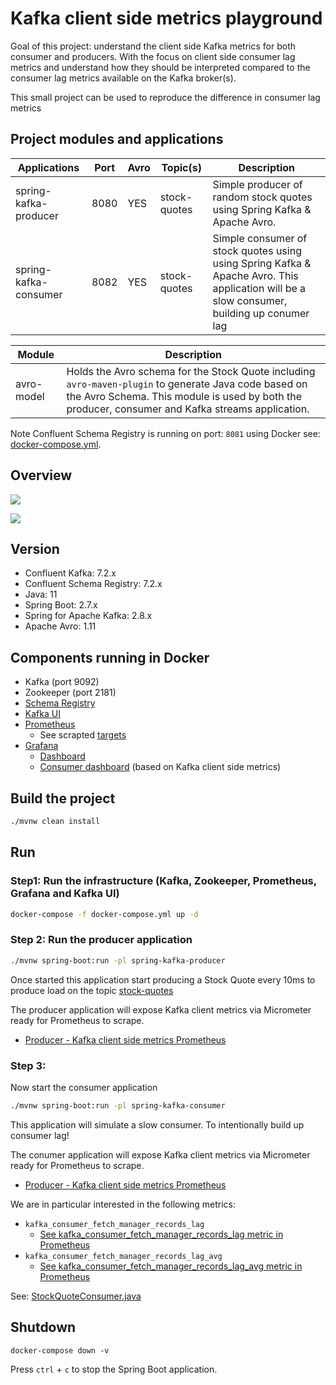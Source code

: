 # Kafka client side metrics playground

Goal of this project: understand the client side Kafka metrics for both consumer and producers.
With the focus on client side consumer lag metrics and understand how they should be interpreted compared to the consumer lag metrics available on the Kafka broker(s). 

This small project can be used to reproduce the difference in consumer lag metrics

## Project modules and applications

| Applications          | Port | Avro  | Topic(s)      | Description                                                                                                                               |
|-----------------------|------|-------|---------------|-------------------------------------------------------------------------------------------------------------------------------------------|
| spring-kafka-producer | 8080 | YES   | stock-quotes  | Simple producer of random stock quotes using Spring Kafka & Apache Avro.                                                                  |
| spring-kafka-consumer | 8082 | YES   | stock-quotes  | Simple consumer of stock quotes using using Spring Kafka & Apache Avro. This application will be a slow consumer, building up conumer lag |

| Module     | Description                                                                                                                |
|------------|----------------------------------------------------------------------------------------------------------------------------|
| avro-model | Holds the Avro schema for the Stock Quote including `avro-maven-plugin` to generate Java code based on the Avro Schema. This module is used by both the producer, consumer and Kafka streams application. |

Note Confluent Schema Registry is running on port: `8081` using Docker see: [docker-compose.yml](docker-compose.yml).

## Overview  

![](documentation/project-overview.png)

![](documentation/project-monitoring-setup.png)



## Version

* Confluent Kafka: 7.2.x
* Confluent Schema Registry: 7.2.x
* Java: 11
* Spring Boot: 2.7.x
* Spring for Apache Kafka: 2.8.x
* Apache Avro: 1.11

## Components running in Docker

* Kafka (port 9092)
* Zookeeper (port 2181)
* [Schema Registry](http://localhost:8081)
* [Kafka UI](http://localhost:9000)
* [Prometheus](http://localhost:9090)
  * See scrapted [targets](http://localhost:9090/targets)
* [Grafana](http://localhost:3000/)
  * [Dashboard](http://localhost:3000/dashboards) 
  * [Consumer dashboard](http://localhost:3000/d/CLUjsRFZz/kafka-consumer) (based on Kafka client side metrics)

## Build the project

```bash
./mvnw clean install
```

## Run 

### Step1: Run the infrastructure (Kafka, Zookeeper, Prometheus, Grafana and Kafka UI)

```bash
docker-compose -f docker-compose.yml up -d
```

### Step 2: Run the producer application

```bash
./mvnw spring-boot:run -pl spring-kafka-producer
```

Once started this application start producing a Stock Quote every 10ms to produce load on the topic [stock-quotes](http://localhost:9000/ui/clusters/local/topics/stock-quotes)

The producer application will expose Kafka client metrics via Micrometer ready for Prometheus to scrape.
* [Producer - Kafka client side metrics Prometheus ](http://localhost:8080/actuator/prometheus)

### Step 3: 

Now start the consumer application

```bash
./mvnw spring-boot:run -pl spring-kafka-consumer
```

This application will simulate a slow consumer. 
To intentionally build up consumer lag!

The conumer application will expose Kafka client metrics via Micrometer ready for Prometheus to scrape.
* [Producer - Kafka client side metrics Prometheus ](http://localhost:8082/actuator/prometheus)

We are in particular interested in the following metrics:
* `kafka_consumer_fetch_manager_records_lag`
  * [See kafka_consumer_fetch_manager_records_lag metric in Prometheus](http://localhost:9090/graph?g0.expr=kafka_consumer_fetch_manager_records_lag&g0.tab=1&g0.stacked=0&g0.show_exemplars=0&g0.range_input=1h)
* `kafka_consumer_fetch_manager_records_lag_avg`
  * [See kafka_consumer_fetch_manager_records_lag_avg metric in Prometheus](http://localhost:9090/graph?g0.expr=kafka_consumer_fetch_manager_records_lag_avg&g0.tab=1&g0.stacked=0&g0.show_exemplars=0&g0.range_input=1h) 

See: [StockQuoteConsumer.java](spring-kafka-consumer/src/main/java/nl/jtim/spring/kafka/consumer/StockQuoteConsumer.java)

## Shutdown 

```
docker-compose down -v
```

Press `ctrl` + `c` to stop the Spring Boot application.